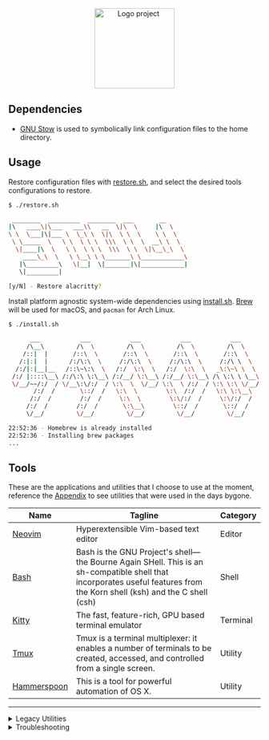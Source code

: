 <div align="center">
    <img src="https://github.com/cmpadden/dotfiles/assets/5807118/8111f6b9-3460-4a27-a84b-cab7a0c090a6" alt="Logo project" height="160" />
</div>

## Dependencies

- [GNU Stow](https://www.gnu.org/software/stow/) is used to symbolically link configuration files to
the home directory.

## Usage

Restore configuration files with [restore.sh](https://github.com/cmpadden/dotfiles/blob/main/restore.sh), and select the desired tools configurations to restore.

```sh
$ ./restore.sh

 ________  _________  ________  ___       __
|\   ____\|\___   ___\\   __  \|\  \     |\  \
\ \  \___|\|___ \  \_\ \  \|\  \ \  \    \ \  \
 \ \_____  \   \ \  \ \ \  \\\  \ \  \  __\ \  \
  \|____|\  \   \ \  \ \ \  \\\  \ \  \|\__\_\  \
    ____\_\  \   \ \__\ \ \_______\ \____________\
   |\_________\   \|__|  \|_______|\|____________|
   \|_________|

[y/N] - Restore alacritty?
```

Install platform agnostic system-wide dependencies using [install.sh](https://github.com/cmpadden/dotfiles/blob/main/install.sh). [Brew]() will be used for macOS, and `pacman` for Arch Linux.

```sh
$ ./install.sh

      ___           ___           ___           ___           ___
     /\__\         /\  \         /\  \         /\  \         /\  \
    /::|  |       /::\  \       /::\  \       /::\  \       /::\  \
   /:|:|  |      /:/\:\  \     /:/\:\  \     /:/\:\  \     /:/\ \  \
  /:/|:|__|__   /::\~\:\  \   /:/  \:\  \   /:/  \:\  \   _\:\~\ \  \
 /:/ |::::\__\ /:/\:\ \:\__\ /:/__/ \:\__\ /:/__/ \:\__\ /\ \:\ \ \__\
 \/__/~~/:/  / \/__\:\/:/  / \:\  \  \/__/ \:\  \ /:/  / \:\ \:\ \/__/
       /:/  /       \::/  /   \:\  \        \:\  /:/  /   \:\ \:\__\
      /:/  /        /:/  /     \:\  \        \:\/:/  /     \:\/:/  /
     /:/  /        /:/  /       \:\__\        \::/  /       \::/  /
     \/__/         \/__/         \/__/         \/__/         \/__/

22:52:36 - Homebrew is already installed
22:52:36 - Installing brew packages
...
```

## Tools

These are the applications and utilities that I choose to use at the moment, reference the [Appendix](#appendix) to see utilities that were used in the days bygone.

| Name                                       | Tagline                                                                                                                                                                  | Category |
|--------------------------------------------|--------------------------------------------------------------------------------------------------------------------------------------------------------------------------|----------|
| [Neovim](https://neovim.io)                | Hyperextensible Vim-based text editor                                                                                                                                    | Editor   |
| [Bash](https://www.gnu.org/software/bash/) | Bash is the GNU Project's shell—the Bourne Again SHell. This is an sh-compatible shell that incorporates useful features from the Korn shell (ksh) and the C shell (csh) | Shell    |
| [Kitty](https://sw.kovidgoyal.net/kitty/)  | The fast, feature-rich, GPU based terminal emulator                                                                                                                      | Terminal |
| [Tmux](https://github.com/tmux/tmux)       | Tmux is a terminal multiplexer: it enables a number of terminals to be created, accessed, and controlled from a single screen.                                           | Utility  |
| [Hammerspoon](https://www.hammerspoon.org) | This is a tool for powerful automation of OS X.                                                                                                                          | Utility  |

---

<details>
<summary>Legacy Utilities</summary>

| Name                                                | Tagline                                                                                                       | Category          |
|-----------------------------------------------------|---------------------------------------------------------------------------------------------------------------|-------------------|
| [Vim](https://www.vim.org)                          | Vim is a highly configurable text editor built to make creating and changing any kind of text very efficient. | Editor            |
| [VSCode](https://code.visualstudio.com)             | Code editing. Redefined.                                                                                      | Editor            |
| [Fish](https://fishshell.com)                       | Fish is a smart and user-friendly command line shell for Linux, macOS, and the rest of the family.            | Shell             |
| [Alacritty](https://github.com/alacritty/alacritty) | A fast, cross-platform, OpenGL terminal emulator                                                              | Terminal Emulator |
| [urxvt](https://linux.die.net/man/1/urxvt)          | rxvt-unicode (ouR XVT, unicode) - (a VT102 emulator for the X window system)                                  | Terminal Emulator |
| [i3wm](https://i3wm.org)                            | improved tiling wm                                                                                            | Window Manager    |

</details>


<details>
<summary>Troubleshooting</summary>

#### Neovim

| Error | Resolution |
| ----- | -----------|
| `invalid node type at position 2765 for language vim` | `rm /opt/homebrew/lib/nvim/parser/vim.so` |

</details>
